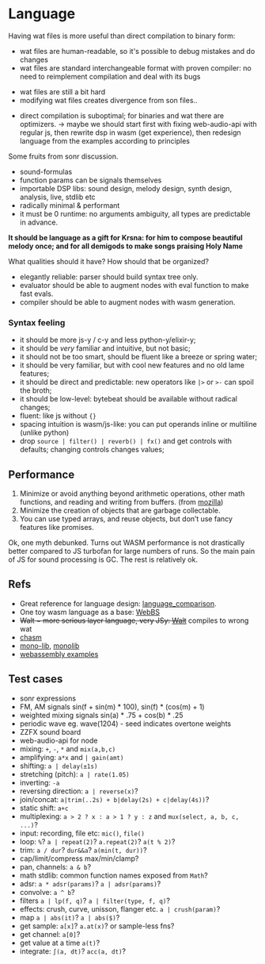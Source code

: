 # Language

Having wat files is more useful than direct compilation to binary form:

+ wat files are human-readable, so it's possible to debug mistakes and do changes
+ wat files are standard interchangeable format with proven compiler: no need to reimplement compilation and deal with its bugs
- wat files are still a bit hard
- modifying wat files creates divergence from son files..
+ direct compilation is suboptimal; for binaries and wat there are optimizers.
→ maybe we should start first with fixing web-audio-api with regular js, then rewrite dsp in wasm (get experience), then redesign language from the examples according to principles

Some fruits from sonr discussion.

* sound-formulas
* function params can be signals themselves
* importable DSP libs: sound design, melody design, synth design, analysis, live, stdlib etc
* radically minimal & performant
* it must be 0 runtime: no arguments ambiguity, all types are predictable in advance.

**It should be language as a gift for Krsna: for him to compose beautiful melody once; and for all demigods to make songs praising Holy Name**

What qualities should it have? How should that be organized?

- elegantly reliable: parser should build syntax tree only.
- evaluator should be able to augment nodes with eval function to make fast evals.
- compiler should be able to augment nodes with wasm generation.


### Syntax feeling

* it should be more js-y / c-y and less python-y/elixir-y;
* it should be _very_ familiar and intuitive, but not basic;
* it should not be too smart, should be fluent like a breeze or spring water;
* it should be very familiar, but with cool new features and no old lame features;
* it should be direct and predictable: new operators like `|>` or `>-` can spoil the broth;
* it should be low-level: bytebeat should be available without radical changes;
* fluent: like js without `{}`
* spacing intuition is wasm/js-like: you can put operands inline or multiline (unlike python)
* drop `source | filter() | reverb() | fx()` and get controls with defaults; changing controls changes values;

## Performance

1. Minimize or avoid anything beyond arithmetic operations, other math functions, and reading and writing from buffers. (from [mozilla](https://hacks.mozilla.org/2020/05/high-performance-web-audio-with-audioworklet-in-firefox/))
2. Minimize the creation of objects that are garbage collectable.
3. You can use typed arrays, and reuse objects, but don’t use fancy features like promises.

Ok, one myth debunked.
Turns out WASM performance is not drastically better compared to JS turbofan for large numbers of runs.
So the main pain of JS for sound processing is GC. The rest is relatively ok.

## Refs

* Great reference for language design: [language_comparison](https://en.wikipedia.org/wiki/Comparison_of_programming_languages).
* One toy wasm language as a base: [WebBS](https://github.com/j-s-n/WebBS)
* ~~Walt − more serious layer language, very JSy: [Walt](https://github.com/ballercat/walt)~~ compiles to wrong wat
* [chasm](https://github.com/ColinEberhardt/chasm/blob/master/src/emitter.ts)
* [mono-lib](https://github.com/stagas/mono/blob/main/src/lib.wat.ts), [monolib](https://github.com/stagas/monolib/blob/main/src/index.ts)
* [webassembly examples](https://openhome.cc/eGossip/WebAssembly/index.html)


## Test cases

* sonr expressions
* FM, AM signals sin(f + sin(m) * 100), sin(f) * (cos(m) + 1)
* weighted mixing signals sin(a) * .75 + cos(b) * .25
* periodic wave eg. wave(1204) - seed indicates overtone weights
* ZZFX sound board
* web-audio-api for node
* mixing: `+`, `-`, `*` and `mix(a,b,c)`
* amplifying: `a*x` and `| gain(amt)`
* shifting: `a | delay(±1s)`
* stretching (pitch): `a | rate(1.05)`
* inverting: `-a`
* reversing direction: `a | reverse(x)`?
* join/concat: `a|trim(..2s) + b|delay(2s) + c|delay(4s))`?
* static shift: `a+c`
* multiplexing: `a > 2 ? x : a > 1 ? y : z` and `mux(select, a, b, c, ...)`?
* input: recording, file etc: `mic()`, `file()`
* loop: `%`? `a | repeat(2)`? `a.repeat(2)`? `a(t % 2)`?
* trim: `a / dur`? `dur&&a`? `a(min(t, dur))`?
* cap/limit/compress max/min/clamp?
* pan, channels: `a & b`?
* math stdlib: common function names exposed from `Math`?
* adsr: `a * adsr(params)`? `a | adsr(params)`?
* convolve: `a ^ b`?
* filters `a | lp(f, q)`? `a | filter(type, f, q)`?
* effects: crush, curve, unisson, flanger etc.  `a | crush(param)`?
* map `a | abs(it)`? `a | abs($)`?
* get sample:  `a[x]`? `a.at(x)`? or sample-less fns?
* get channel: `a[0]`?
* get value at a time `a(t)`?
* integrate: `∫(a, dt)`? `acc(a, dt)`?


